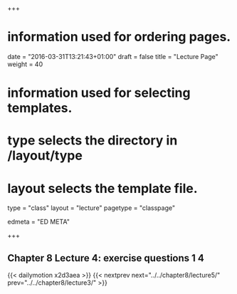 +++
# information used for ordering pages.
date = "2016-03-31T13:21:43+01:00"
draft = false
title = "Lecture Page"
weight = 40

# information used for selecting templates.
# type selects the directory in /layout/type
# layout selects the template file.

type   = "class"
layout = "lecture"
pagetype = "classpage"





edmeta = "ED META"

+++
## Chapter 8 Lecture 4: exercise questions 1 4
{{< dailymotion x2d3aea >}}
{{< nextprev next="../../chapter8/lecture5/"     prev="../../chapter8/lecture3/"  >}}

